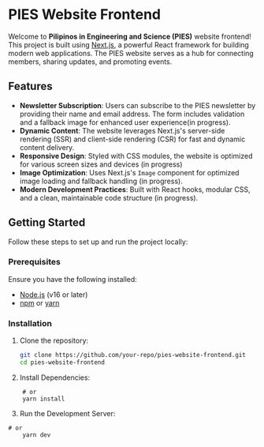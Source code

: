 # PIES Website Frontend

Welcome to **Pilipinos in Engineering and Science (PIES)** website frontend! This project is built using [Next.js](https://nextjs.org), a powerful React framework for building modern web applications. The PIES website serves as a hub for connecting members, sharing updates, and promoting events.

## Features

- **Newsletter Subscription**: Users can subscribe to the PIES newsletter by providing their name and email address. The form includes validation and a fallback image for enhanced user experience(in progress).
- **Dynamic Content**: The website leverages Next.js's server-side rendering (SSR) and client-side rendering (CSR) for fast and dynamic content delivery.
- **Responsive Design**: Styled with CSS modules, the website is optimized for various screen sizes and devices (in progress)
- **Image Optimization**: Uses Next.js's `Image` component for optimized image loading and fallback handling (in progress).
- **Modern Development Practices**: Built with React hooks, modular CSS, and a clean, maintainable code structure (in progress).

## Getting Started

Follow these steps to set up and run the project locally:

### Prerequisites

Ensure you have the following installed:

- [Node.js](https://nodejs.org) (v16 or later)
- [npm](https://www.npmjs.com/) or [yarn](https://yarnpkg.com/)

### Installation

1. Clone the repository:

   ```bash
   git clone https://github.com/your-repo/pies-website-frontend.git
   cd pies-website-frontend
   ```

2. Install Dependencies:

``` npm install
    # or
    yarn install
```

3. Run the Development Server:

``` npm run dev
# or
    yarn dev
```

